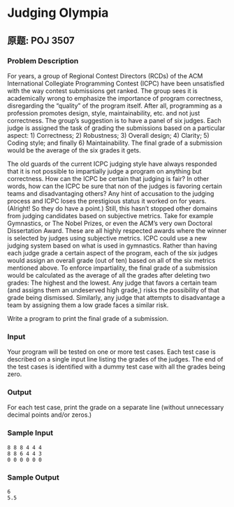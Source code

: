# Judging Olympia

## 原题: POJ 3507
### Problem Description
For years, a group of Regional Contest Directors (RCDs) of the ACM International Collegiate Programming Contest (ICPC) have been unsatisfied with the way contest submissions get ranked. The group sees it is academically wrong to emphasize the importance of program correctness, disregarding the “quality” of the program itself. After all, programming as a profession promotes design, style, maintainability, etc. and not just correctness. The group’s suggestion is to have a panel of six judges. Each judge is assigned the task of grading the submissions based on a particular aspect: 1) Correctness; 2) Robustness; 3) Overall design; 4) Clarity; 5) Coding style; and finally 6) Maintainability. The final grade of a submission would be the average of the six grades it gets.

The old guards of the current ICPC judging style have always responded that it is not possible to impartially judge a program on anything but correctness. How can the ICPC be certain that judging is fair? In other words, how can the ICPC be sure that non of the judges is favoring certain teams and disadvantaging others? Any hint of accusation to the judging process and ICPC loses the prestigious status it worked on for years. (Alright! So they do have a point.) Still, this hasn’t stopped other domains from judging candidates based on subjective metrics. Take for example Gymnastics, or The Nobel Prizes, or even the ACM’s very own Doctoral Dissertation Award. These are all highly respected awards where the winner is selected by judges using subjective metrics. ICPC could use a new judging system based on what is used in gymnastics. Rather than having each judge grade a certain aspect of the program, each of the six judges would assign an overall grade (out of ten) based on all of the six metrics mentioned above. To enforce impartiality, the final grade of a submission would be calculated as the average of all the grades after deleting two grades: The highest and the lowest. Any judge that favors a certain team (and assigns them an undeserved high grade,) risks the possibility of that grade being dismissed. Similarly, any judge that attempts to disadvantage a team by assigning them a low grade faces a similar risk.

Write a program to print the final grade of a submission.

### Input
Your program will be tested on one or more test cases. Each test case is described on a single input line listing the grades of the judges. The end of the test cases is identified with a dummy test case with all the grades being zero.

### Output
For each test case, print the grade on a separate line (without unnecessary decimal points and/or zeros.)

### Sample Input
    8 8 8 4 4 4
    8 8 6 4 4 3
    0 0 0 0 0 0

### Sample Output
    6
    5.5